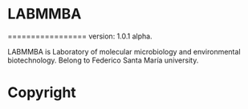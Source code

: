 # LABMMBA
=================
version: 1.0.1 alpha.

LABMMBA is Laboratory of molecular microbiology and environmental biotechnology. Belong to Federico Santa María university.

# Copyright
